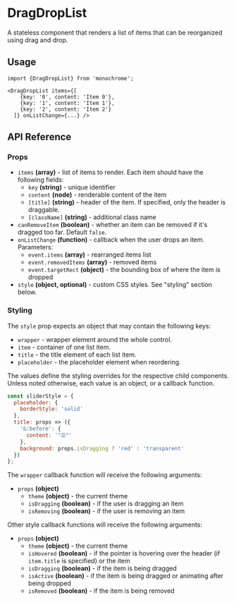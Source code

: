 # DragDropList

A stateless component that renders a list of items that can be reorganized using drag and drop.

## Usage

    import {DragDropList} from 'monochrome';

    <DragDropList items={[
        {key: '0', content: 'Item 0'},
        {key: '1', content: 'Item 1'},
        {key: '2', content: 'Item 2'}
      ]} onListChange={...} />

## API Reference

### Props

* `items` **(array)** - list of items to render. Each item should have the following fields:
  + `key` **(string)** - unique identifier
  + `content` **(node)** - renderable content of the item
  + `[title]` **(string)** - header of the item. If specified, only the header is draggable.
  + `[className]` **(string)** - additional class name
* `canRemoveItem` **(boolean)** - whether an item can be removed if it's dragged too far.
Default `false`.
* `onListChange` **(function)** - callback when the user drops an item.
Parameters:
  + `event.items` **(array)** - rearranged items list
  + `event.removedItems` **(array)** - removed items
  + `event.targetRect` **(object)** - the bounding box of where the item is dropped
* `style` **(object, optional)** - custom CSS styles. See "styling" section below.


### Styling

The `style` prop expects an object that may contain the following keys:

* `wrapper` - wrapper element around the whole control.
* `item` - container of one list item.
* `title` - the title element of each list item.
* `placeholder` - the placeholder element when reordering.

The values define the styling overrides for the respective child components. Unless noted otherwise, each value is an object, or a callback function.

```jsx
const sliderStyle = {
  placeholder: {
    borderStyle: 'solid'
  },
  title: props => ({
    '&:before': {
      content: '"☰"'
    },
    background: props.isDragging ? 'red' : 'transparent'
  })
};
```

The `wrapper` callback function will receive the following arguments:

* `props` **(object)**
  - `theme` **(object)** - the current theme
  - `isDragging` **(boolean)** - if the user is dragging an item
  - `isRemoving` **(boolean)** - if the user is removing an item

Other style callback functions will receive the following arguments:

* `props` **(object)**
  - `theme` **(object)** - the current theme
  - `isHovered` **(boolean)** - if the pointer is hovering over the header (if `item.title` is specified) or the item
  - `isDragging` **(boolean)** - if the item is being dragged
  - `isActive` **(boolean)** - if the item is being dragged or animating after being dropped
  - `isRemoved`  **(boolean)** - if the item is being removed

